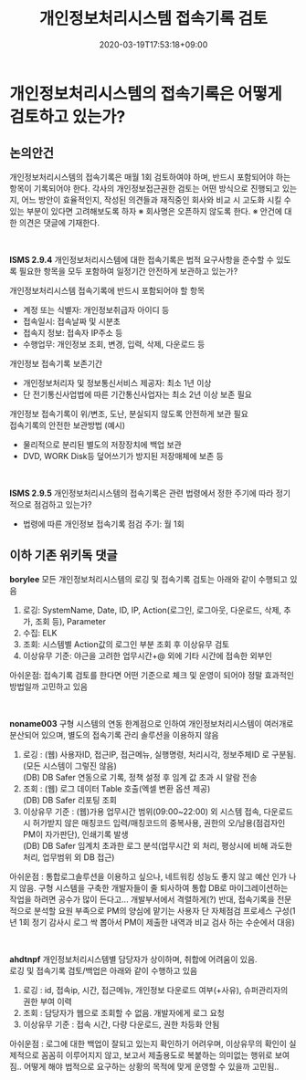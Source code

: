 ﻿---
title: "개인정보처리시스템 접속기록 검토"
date: 2020-03-19T17:53:18+09:00
---
# 개인정보처리시스템의 접속기록은 어떻게 검토하고 있는가?

## 논의안건 

개인정보처리시스템의 접속기록은 매월 1회 검토하여야 하며, 반드시 포함되어야 하는 항목이 기록되어야 한다. 각사의 개인정보접근권한 검토는 어떤 방식으로 진행되고 있는지, 어느 방안이 효율적인지, 작성된 의견들과 재직중인 회사와 비교 시 고도화 시킬 수 있는 부분이 있다면 고려해보도록 하자
※ 회사명은 오픈하지 않도록 한다.
※ 안건에 대한 의견은 댓글에 기재한다.

<br>
  
**ISMS 2.9.4**
개인정보처리시스템에 대한 접속기록은 법적 요구사항을 준수할 수 있도록 필요한 항목을 모두 포함하여 일정기간 안전하게 보관하고 있는가?

개인정보처리시스템 접속기록에 반드시 포함되어야 할 항목
- 계정 또는 식별자: 개인정보취급자 아이디 등
- 접속일시: 접속날짜 및 시분초  
- 접속지 정보: 접속자 IP주소 등  
- 수행업무: 개인정보 조회, 변경, 입력, 삭제, 다운로드 등

개인정보 접속기록 보존기간
- 개인정보처리자 및 정보통신서비스 제공자: 최소 1년 이상  
- 단 전기통신사업법에 따른 기간통신사업자는 최소 2년 이상 보존 필요  

개인정보 접속기록이 위/변조, 도난, 분실되지 않도록 안전하게 보관 필요  
접속기록의 안전한 보관방법 (예시) 
- 물리적으로 분리된 별도의 저장장치에 백업 보관  
- DVD, WORK Disk등 덮어쓰기가 방지된 저장매체에 보존 등

<br>

**ISMS 2.9.5**
개인정보처리시스템의 접속기록은 관련 법령에서 정한 주기에 따라 정기적으로 점검하고 있는가?
- 법령에 따른 개인정보 접속기록 점검 주기: 월 1회



## 이하 기존 위키독 댓글
**borylee**
모든 개인정보처리시스템의 로깅 및 접속기록 검토는 아래와 같이 수행되고 있음  
1. 로깅: SystemName, Date, ID, IP, Action(로그인, 로그아웃, 다운로드, 삭제, 추가, 조회 등), Parameter  
2. 수집: ELK  
3. 조회: 시스템별 Action값의 로그인 부분 조회 후 이상유무 검토  
4. 이상유무 기준: 야근을 고려한 업무시간+@ 외에 기타 시간에 접속한 외부인  
  
아쉬운점: 접속기록 검토를 한다면 어떤 기준으로 체크 및 운영이 되어야 정말 효과적인 방법일까 고민하고 있음

<br> 

**noname003**
구형 시스템의 연동 한계점으로 인하여 개인정보처리시스템이 여러개로 분산되어 있으며, 별도의 접속기록 관리 솔루션을 이용하지 않음  
1. 로깅 : (웹) 사용자ID, 접근IP, 접근메뉴, 실행명령, 처리시각, 정보주체ID 로 구분됨. (모든 시스템이 그렇진 않음)  
(DB) DB Safer 연동으로 기록, 정책 설정 후 임계 값 초과 시 알람 전송  
2. 조회 : (웹) 로그 데이터 Table 호출(엑셀 변환 옵션 제공)  
(DB) DB Safer 리포팅 조회  
3. 이상유무 기준 : (웹)가용 업무시간 범위(09:00~22:00) 외 시스템 접속, 다운로드 시 허가받지 않은 매칭코드 입력/매칭코드의 중복사용, 권한의 오/남용(점검자인 PM이 자가판단), 인쇄기록 발생  
(DB) DB Safer 임계치 초과한 로그 분석(업무시간 외 처리, 평상시에 비해 과도한 처리, 업무범위 외 DB 접근)  
  
아쉬운점 : 통합로그솔루션을 이용하고 싶으나, 네트워킹 성능도 좋지 않고 예산 인가 나지 않음. 구형 시스템을 구축한 개발자들이 줄 퇴사하여 통합 DB로 마이그레이션하는 작업을 하려면 공수가 많이 든다고... 개발부서에서 격렬하게(?) 반대, 접속기록을 전문적으로 분석할 요원 부족으로 PM의 양심에 맡기는 사용자 단 자체점검 프로세스 구성(1년 1회 정기 감사시 로그 싹 뽑아서 PM이 제출한 내역과 비교 검사 하는 수순에서 대응)

<br>

**ahdtnpf**
개인정보처리시스템별 담당자가 상이하며, 취합에 어려움이 있음.  
로깅 및 접속기록 검토/백업은 아래와 같이 수행하고 있음  
1. 로깅 : id, 접속ip, 시간, 접근메뉴, 개인정보 다운로드 여부(+사유), 슈퍼관리자의 권한 부여 이력  
2. 조회 : 담당자가 웹으로 조회할 수 없음. 개발자에게 로그 요청  
3. 이상유무 기준 : 접속 시간, 다량 다운로드, 권한 차등화 안됨  
  
아쉬운점 : 로그에 대한 백업이 잘되고 있는지 확인하기 어려우며, 이상유무의 확인이 실제적으로 꼼꼼히 이루어지지 않고, 보고서 제출용도로 복붙하는 의미없는 행위로 보여짐.. 어떻게 해야 법적으로 요구하는 상황의 목적에 맞게 운영할 수 있을까 고민됨..

